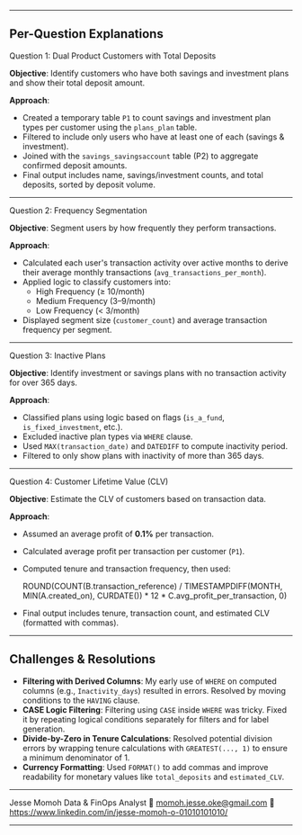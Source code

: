 
---

## Per-Question Explanations

 Question 1: Dual Product Customers with Total Deposits

**Objective**: Identify customers who have both savings and investment plans and show their total deposit amount.

**Approach**:
- Created a temporary table `P1` to count savings and investment plan types per customer using the `plans_plan` table.
- Filtered to include only users who have at least one of each (savings & investment).
- Joined with the `savings_savingsaccount` table (P2) to aggregate confirmed deposit amounts.
- Final output includes name, savings/investment counts, and total deposits, sorted by deposit volume.

---

 Question 2: Frequency Segmentation

**Objective**: Segment users by how frequently they perform transactions.

**Approach**:
- Calculated each user's transaction activity over active months to derive their average monthly transactions (`avg_transactions_per_month`).
- Applied logic to classify customers into:
  - High Frequency (≥ 10/month)
  - Medium Frequency (3–9/month)
  - Low Frequency (< 3/month)
- Displayed segment size (`customer_count`) and average transaction frequency per segment.

---

 Question 3: Inactive Plans

**Objective**: Identify investment or savings plans with no transaction activity for over 365 days.

**Approach**:
- Classified plans using logic based on flags (`is_a_fund`, `is_fixed_investment`, etc.).
- Excluded inactive plan types via `WHERE` clause.
- Used `MAX(transaction_date)` and `DATEDIFF` to compute inactivity period.
- Filtered to only show plans with inactivity of more than 365 days.

---

Question 4: Customer Lifetime Value (CLV)

**Objective**: Estimate the CLV of customers based on transaction data.

**Approach**:
- Assumed an average profit of **0.1%** per transaction.
- Calculated average profit per transaction per customer (`P1`).
- Computed tenure and transaction frequency, then used:
  
  ROUND(COUNT(B.transaction_reference) / TIMESTAMPDIFF(MONTH, MIN(A.created_on), CURDATE()) * 12 * C.avg_profit_per_transaction, 0)

- Final output includes tenure, transaction count, and estimated CLV (formatted with commas).

---

## Challenges & Resolutions

- **Filtering with Derived Columns**: My early use of `WHERE` on computed columns (e.g., `Inactivity_days`) resulted in errors. Resolved by moving conditions to the `HAVING` clause.
- **CASE Logic Filtering**: Filtering using `CASE` inside `WHERE` was tricky. Fixed it by repeating logical conditions separately for filters and for label generation.
- **Divide-by-Zero in Tenure Calculations**: Resolved potential division errors by wrapping tenure calculations with `GREATEST(..., 1)` to ensure a minimum denominator of 1.
- **Currency Formatting**: Used `FORMAT()` to add commas and improve readability for monetary values like `total_deposits` and `estimated_CLV`.

---


Jesse Momoh 
Data & FinOps Analyst 
📧  momoh.jesse.oke@gmail.com
🔗  https://www.linkedin.com/in/jesse-momoh-o-01010101010/

---

